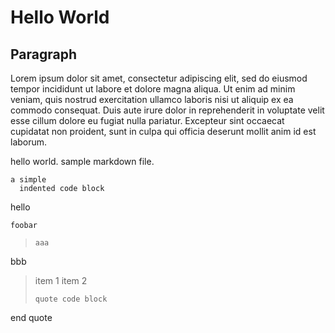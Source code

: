 # Hello World

## Paragraph
Lorem ipsum dolor sit amet, consectetur adipiscing elit, sed do eiusmod tempor incididunt ut labore et dolore magna aliqua. Ut enim ad minim veniam, quis nostrud exercitation ullamco laboris nisi ut aliquip ex ea commodo consequat. Duis aute irure dolor in reprehenderit in voluptate velit esse cillum dolore eu fugiat nulla pariatur. Excepteur sint occaecat cupidatat non proident, sunt in culpa qui officia deserunt mollit anim id est laborum.

hello world.
sample markdown file.

    a simple
      indented code block

hello

```
foobar
```

> ```
> aaa
bbb

> item 1 
> item 2 
> ```
> quote code block
> ```
end quote
